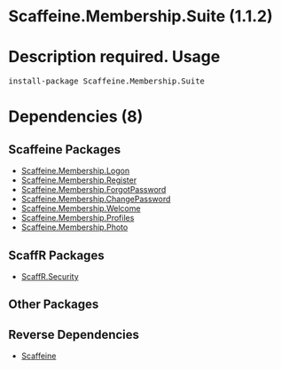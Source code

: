 ﻿Scaffeine.Membership.Suite (1.1.2)
======
Description required.
Usage
======
<pre>install-package Scaffeine.Membership.Suite</pre>
Dependencies (8)
=====

Scaffeine Packages
------
* [Scaffeine.Membership.Logon](https://github.com/wcpro/Scaffeine/tree/master/src/Scaffeine.Membership.Logon)
* [Scaffeine.Membership.Register](https://github.com/wcpro/Scaffeine/tree/master/src/Scaffeine.Membership.Register)
* [Scaffeine.Membership.ForgotPassword](https://github.com/wcpro/Scaffeine/tree/master/src/Scaffeine.Membership.ForgotPassword)
* [Scaffeine.Membership.ChangePassword](https://github.com/wcpro/Scaffeine/tree/master/src/Scaffeine.Membership.ChangePassword)
* [Scaffeine.Membership.Welcome](https://github.com/wcpro/Scaffeine/tree/master/src/Scaffeine.Membership.Welcome)
* [Scaffeine.Membership.Profiles](https://github.com/wcpro/Scaffeine/tree/master/src/Scaffeine.Membership.Profiles)
* [Scaffeine.Membership.Photo](https://github.com/wcpro/Scaffeine/tree/master/src/Scaffeine.Membership.Photo)

ScaffR Packages
------
* [ScaffR.Security](https://github.com/wcpro/ScaffR/tree/master/src/ScaffR.Security)

Other Packages
------

Reverse Dependencies
-----
* [Scaffeine](https://github.com/wcpro/scaffeine/tree/master/src/Scaffeine)
